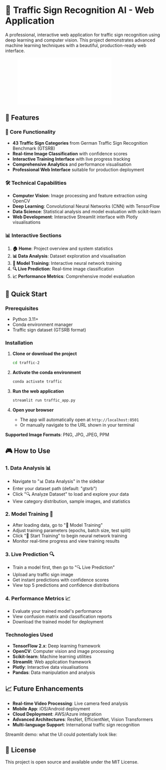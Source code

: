 # 🚦 Traffic Sign Recognition AI - Web Application

A professional, interactive web application for traffic sign recognition using deep learning and computer vision. This project demonstrates advanced machine learning techniques with a beautiful, production-ready web interface.

<figure class="video_container">
  <iframe src="traffic_project_vid/test.mp4" frameborder="0" allowfullscreen="true"> 
</iframe>
</figure>

## 🌟 Features

### 🎯 **Core Functionality**
- **43 Traffic Sign Categories** from German Traffic Sign Recognition Benchmark (GTSRB)
- **Real-time Image Classification** with confidence scores
- **Interactive Training Interface** with live progress tracking
- **Comprehensive Analytics** and performance visualisation
- **Professional Web Interface** suitable for production deployment

### 🛠️ **Technical Capabilities**
- **Computer Vision**: Image processing and feature extraction using OpenCV
- **Deep Learning**: Convolutional Neural Networks (CNN) with TensorFlow
- **Data Science**: Statistical analysis and model evaluation with scikit-learn
- **Web Development**: Interactive Streamlit interface with Plotly visualisations

### 📊 **Interactive Sections**
1. **🏠 Home**: Project overview and system statistics
2. **📊 Data Analysis**: Dataset exploration and visualisation
3. **🤖 Model Training**: Interactive neural network training
4. **🔍 Live Prediction**: Real-time image classification
5. **📈 Performance Metrics**: Comprehensive model evaluation

## 🚀 Quick Start

### Prerequisites
- Python 3.11+
- Conda environment manager
- Traffic sign dataset (GTSRB format)

### Installation

1. **Clone or download the project**
   ```bash
   cd traffic-2
   ```

2. **Activate the conda environment**
   ```bash
   conda activate traffic
   ```

3. **Run the web application**
   ```bash
   streamlit run traffic_app.py
   ```

4. **Open your browser**
   - The app will automatically open at `http://localhost:8501`
   - Or manually navigate to the URL shown in your terminal


**Supported Image Formats**: PNG, JPG, JPEG, PPM

## 🎮 How to Use

### 1. **Data Analysis** 📊
- Navigate to "📊 Data Analysis" in the sidebar
- Enter your dataset path (default: "gtsrb")
- Click "🔍 Analyze Dataset" to load and explore your data
- View category distribution, sample images, and statistics

### 2. **Model Training** 🤖
- After loading data, go to "🤖 Model Training"
- Adjust training parameters (epochs, batch size, test split)
- Click "🚀 Start Training" to begin neural network training
- Monitor real-time progress and view training results

### 3. **Live Prediction** 🔍
- Train a model first, then go to "🔍 Live Prediction"
- Upload any traffic sign image
- Get instant predictions with confidence scores
- View top 5 predictions and confidence distributions

### 4. **Performance Metrics** 📈
- Evaluate your trained model's performance
- View confusion matrix and classification reports
- Download the trained model for deployment


### Technologies Used
- **TensorFlow 2.x**: Deep learning framework
- **OpenCV**: Computer vision and image processing
- **Scikit-learn**: Machine learning utilities
- **Streamlit**: Web application framework
- **Plotly**: Interactive data visualisations
- **Pandas**: Data manipulation and analysis


## 📈 Future Enhancements

- **Real-time Video Processing**: Live camera feed analysis
- **Mobile App**: iOS/Android deployment
- **Cloud Deployment**: AWS/Azure integration
- **Advanced Architectures**: ResNet, EfficientNet, Vision Transformers
- **Multi-language Support**: International traffic sign recognition

Streamlit demo: what the UI could potentially look like:


## 📝 License

This project is open source and available under the MIT License.

